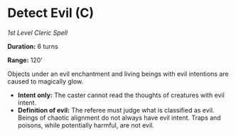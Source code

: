 # Detect Evil (C)

*1st Level Cleric Spell*

**Duration:** 6 turns

**Range:** 120’

Objects under an evil enchantment and living beings with evil intentions are caused to magically glow.

- **Intent only:** The caster cannot read the thoughts of creatures with evil intent.
- **Definition of evil:** The referee must judge what is classified as evil. Beings of chaotic alignment do not always have evil intent. Traps and poisons, while potentially harmful, are not evil.